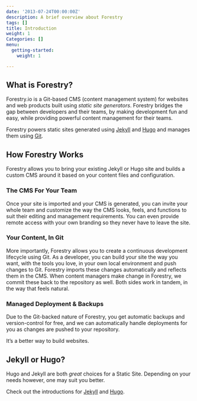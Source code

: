 ```yaml
---
date: '2013-07-24T00:00:00Z'
description: A brief overview about Forestry
tags: []
title: Introduction
weight: 1
Categories: []
menu:
  getting-started:
    weight: 1

---
```

## What is Forestry?

Forestry.io is a Git-based CMS (content management system) for websites and web products built using *static site generators*. Forestry bridges the gap between developers and their teams, by making development fun and easy, while providing powerful content management for their teams.

Forestry powers static sites generated using [Jekyll](https://jekyllrb.com) and [Hugo](https://gohugo.io) and manages them using [Git](https://github.com).

## How Forestry Works

Forestry allows you to bring your existing Jekyll or Hugo site and builds a custom CMS around it based on your content files and configuration.

### The CMS For Your Team

Once your site is imported and your CMS is generated, you can invite your whole team and customize the way the CMS looks, feels, and functions to suit their editing and management requirements. You can even provide remote access with your own branding so they never have to leave the site.

### Your Content, In Git

More importantly, Forestry allows you to create a continuous development lifecycle using Git. As a developer, you can build your site the way you want, with the tools you love, in your own local environment and push changes to Git. Forestry imports these changes automatically and reflects them in the CMS. When content managers make change in Forestry, we commit these back to the repository as well. Both sides work in tandem, in the way that feels natural.

### Managed Deployment & Backups

Due to the Git-backed nature of Forestry, you get automatic backups and version-control for free, and we can automatically handle deployments for you as changes are pushed to your repository.

It’s a better way to build websites.

## Jekyll or Hugo?

Hugo and Jekyll are both *great* choices for a Static Site. Depending on your needs however, one may suit you better.

Check out the introductions for [Jekyll](https://forestry.io/docs/developing-with-jekyll/intro) and [Hugo](https://forestry.io/docs/developing-with-hugo/intro).
